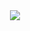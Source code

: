 <div align="center">
  <img src="https://capsule-render.vercel.app/api?type=cylinder&height=300&color=gradient&text=Hello%20There&textBg=false&section=header">
